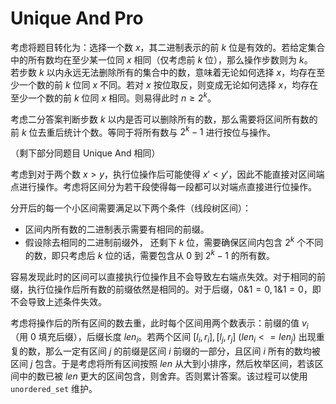 # Unique And Pro

考虑将题目转化为：选择一个数 $x$，其二进制表示的前 $k$ 位是有效的。若给定集合中的所有数均在至少某一位同 $x$ 相同（仅考虑前 $k$ 位），那么操作步数则为 $k$。  
若步数 $k$ 以内永远无法删除所有的集合中的数，意味着无论如何选择 $x$，均存在至少一个数的前 $k$ 位同 $x$ 不同。若对 $x$ 按位取反，则变成无论如何选择 $x$，均存在至少一个数的前 $k$ 位同 $x$ 相同。则易得此时 $n \geq 2^k$。

考虑二分答案判断步数 $k$ 以内是否可以删除所有的数，那么需要将区间所有数的前 $k$ 位去重后统计个数。等同于将所有数与 $2^{k}-1$ 进行按位与操作。

（剩下部分同题目 Unique And 相同）

考虑到对于两个数 $x > y$，执行位操作后可能使得 $x' < y'$，因此不能直接对区间端点进行操作。考虑将区间分为若干段使得每一段都可以对端点直接进行位操作。

分开后的每一个小区间需要满足以下两个条件（线段树区间）：

- 区间内所有数的二进制表示需要有相同的前缀。
- 假设除去相同的二进制前缀外， 还剩下 $k$ 位，需要确保区间内包含 $2^k$ 个不同的数，即只考虑后 $k$ 位的话，需要包含从 $0$ 到 $2^k - 1$ 的所有数。

容易发现此时的区间可以直接执行位操作且不会导致左右端点失效。对于相同的前缀，执行位操作后所有数的前缀依然是相同的。对于后缀，$0\&1=0,1\&1=0$，即不会导致上述条件失效。

考虑将操作后的所有区间的数去重，此时每个区间用两个数表示：前缀的值 $v_i$（用 $0$ 填充后缀），后缀长度 $len_i$。若两个区间 $[l_i,r_i],[l_j,r_j]\ (len_i<=len_j)$ 出现重复的数，那么一定有区间 $j$ 的前缀是区间 $i$ 前缀的一部分，且区间 $i$ 所有的数均被区间 $j$ 包含。于是考虑将所有区间按照 $len$ 从大到小排序，然后枚举区间，若该区间中的数已被 $len$ 更大的区间包含，则舍弃。否则累计答案。该过程可以使用 `unordered_set` 维护。